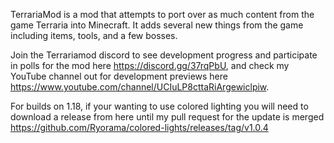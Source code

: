 TerrariaMod is a mod that attempts to port over as much content from the game Terraria into Minecraft. It adds several new things from the game including items, tools, and a few bosses.

Join the Terrariamod discord to see development progress and participate in polls for the mod here https://discord.gg/37rqPbU, and check my YouTube channel out for development previews here https://www.youtube.com/channel/UCIuLP8cttaRiArgewiclpiw.

For builds on 1.18, if your wanting to use colored lighting you will need to download a release from here until my pull request for the update is merged https://github.com/Ryorama/colored-lights/releases/tag/v1.0.4
